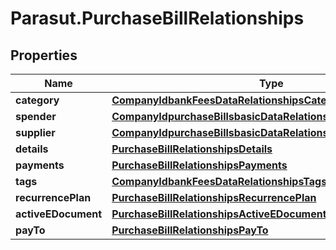 # Parasut.PurchaseBillRelationships

## Properties
Name | Type | Description | Notes
------------ | ------------- | ------------- | -------------
**category** | [**CompanyIdbankFeesDataRelationshipsCategory**](CompanyIdbankFeesDataRelationshipsCategory.md) |  | [optional] 
**spender** | [**CompanyIdpurchaseBillsbasicDataRelationshipsPaidByEmployee**](CompanyIdpurchaseBillsbasicDataRelationshipsPaidByEmployee.md) |  | [optional] 
**supplier** | [**CompanyIdpurchaseBillsbasicDataRelationshipsSupplier**](CompanyIdpurchaseBillsbasicDataRelationshipsSupplier.md) |  | [optional] 
**details** | [**PurchaseBillRelationshipsDetails**](PurchaseBillRelationshipsDetails.md) |  | [optional] 
**payments** | [**PurchaseBillRelationshipsPayments**](PurchaseBillRelationshipsPayments.md) |  | [optional] 
**tags** | [**CompanyIdbankFeesDataRelationshipsTags**](CompanyIdbankFeesDataRelationshipsTags.md) |  | [optional] 
**recurrencePlan** | [**PurchaseBillRelationshipsRecurrencePlan**](PurchaseBillRelationshipsRecurrencePlan.md) |  | [optional] 
**activeEDocument** | [**PurchaseBillRelationshipsActiveEDocument**](PurchaseBillRelationshipsActiveEDocument.md) |  | [optional] 
**payTo** | [**PurchaseBillRelationshipsPayTo**](PurchaseBillRelationshipsPayTo.md) |  | [optional] 


